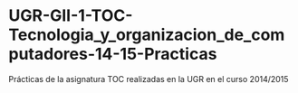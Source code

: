 # UGR-GII-1-TOC-Tecnologia_y_organizacion_de_computadores-14-15-Practicas
Prácticas de la asignatura TOC realizadas en la UGR en el curso 2014/2015
